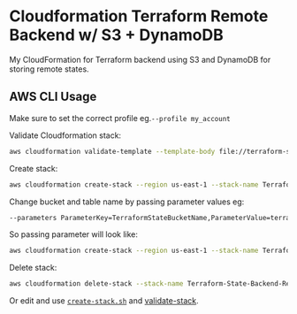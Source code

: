 # Cloudformation Terraform Remote Backend w/ S3 + DynamoDB

My CloudFormation for Terraform backend using S3 and DynamoDB for storing remote states.

## AWS CLI Usage

Make sure to set the correct profile eg.`--profile my_account`

Validate Cloudformation stack:

``` bash
aws cloudformation validate-template --template-body file://terraform-state-s3-backend.yml --region us-east-1 --profile my_account
```

Create stack:

``` bash
aws cloudformation create-stack --region us-east-1 --stack-name Terraform-State-Backend-Resources --template-body file://terraform-state-s3-backend.yml --profile my_account --enable-termination-protection
```

Change bucket and table name by passing parameter values eg:

``` bash
--parameters ParameterKey=TerraformStateBucketName,ParameterValue=terraform-state-backend-jyylab ParameterKey=TerraformStateLockTableName,ParameterValue=terraform-state-locks
```

So passing parameter will look like:

``` bash
aws cloudformation create-stack --region us-east-1 --stack-name Terraform-State-Backend-Resources --template-body file://terraform-state-s3-backend.yml --parameters ParameterKey=TerraformStateBucketName,ParameterValue=terraform-state-backend-jyylab ParameterKey=TerraformStateLockTableName,ParameterValue=terraform-state-locks --profile my_account --enable-termination-protection
```

Delete stack:

``` bash
aws cloudformation delete-stack --stack-name Terraform-State-Backend-Resources --region us-east-1 --profile my_account
```

Or edit and use [`create-stack.sh`](./create-stack.sh) and [validate-stack](./validate-stack.sh).

